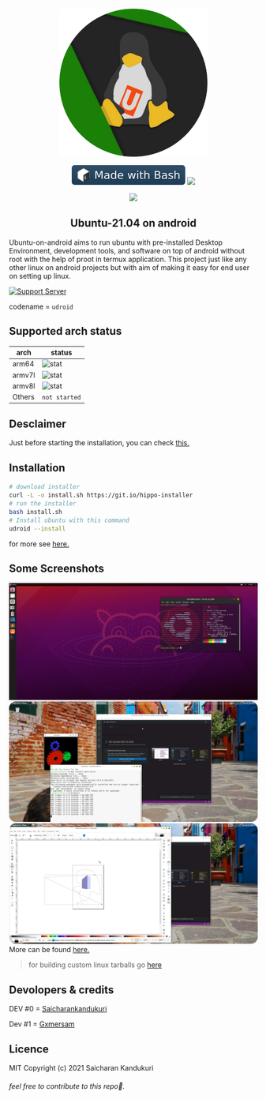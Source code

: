 <p align="Center">
<img src=".github/assets/udroid_logo.png" height="300" >
</p>
<p align="Center">
<img src=".github/assets/badge-bash.svg">
<img src="https://badges.frapsoft.com/os/v1/open-source.svg?v=103">
</p>

<p align="Center">
<img src="https://www.codefactor.io/repository/github/randomcoderorg/ubuntu-on-android/badge">
</p>


<!-- ![Banner Image](.github/assets/banner.jpg "A Image on Ubuntu-on-android running mate desktop on smartphone") -->

<h2 align="Center">Ubuntu-21.04 on android</h2>
Ubuntu-on-android aims to run ubuntu with pre-installed Desktop Environment, development tools, and software on top of android without root with the help of proot in termux application. This project just like any other linux on android projects but with aim of making it easy for end user on setting up linux.

[![Support Server](https://img.shields.io/discord/892727774828199976?color=blue&label=join%20%23udroid&logo=discord&logoColor=white&style=for-the-badge)](https://discord.gg/h7wZ9BfbU9)



codename = `udroid`



## Supported arch status
| arch  | status |
|------ |--------|
| arm64 | ![stat](https://img.shields.io/badge/-installable-brightgreen) |
| armv7l | ![stat](https://img.shields.io/badge/-installable-brightgreen) |
| armv8l | ![stat](https://img.shields.io/badge/-partially%20supported-orange) |
| Others | `not started` |

## Desclaimer
Just before starting the installation, you can check [this.](md/desclaimer.md)

## Installation

```bash
# download installer
curl -L -o install.sh https://git.io/hippo-installer
# run the installer
bash install.sh
# Install ubuntu with this command
udroid --install
```

for more see [here.](md/installation.md)

## Some Screenshots

![image](.github/assets/IMG_20211014_084106.jpg)
![image](.github/assets/four.png)
![image](.github/assets/three.png)
More can be found [here.](md/showcase.md)

> for building custom linux tarballs go [here](https://github.com/RandomCoderOrg/fs-cook)

## Devolopers & credits

DEV #0 = [Saicharankandukuri](https://github.com/SaicharanKandukuri)

Dev #1 = [Gxmersam](https://github.com/GxmerSam)

## Licence
MIT
Copyright (c) 2021 Saicharan Kandukuri

###### feel free to contribute to this repo🤍.
